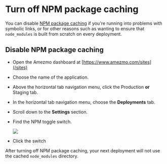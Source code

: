 # Turn off NPM package caching

You can disable [NPM package caching](/docs/npm/package-caching) if you're running into problems
with symbolic links, or for other reasons such as wanting to ensure that `node_modules` is built from
scratch on every deployment.

## Disable NPM package caching
- Open the Amezmo dashboard at [https://www.amezmo.com/sites](/sites)
- Choose the name of the application.
- Above the horizontal tab navigation menu, click the Production **or** Staging tab.
- In the horizontal tab navigation menu, choose the **Deployments** tab.
- Scroll down to the **Settings** section.
- Find the NPM toggle switch.
    
    <img class="img-enlargable" src="https://s3.us-east-2.amazonaws.com/static.amezmo.net/npm-caching.png" />
- Click the switch

After turning off NPM package caching, your next deployment will not use the cached
`node_modules` directory.
